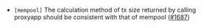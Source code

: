 - `[mempool]` The calculation method of tx size returned by calling proxyapp should be consistent with that of mempool
  ([\#1687](https://github.com/KYVENetwork/cometbft/v38/pull/1687))

